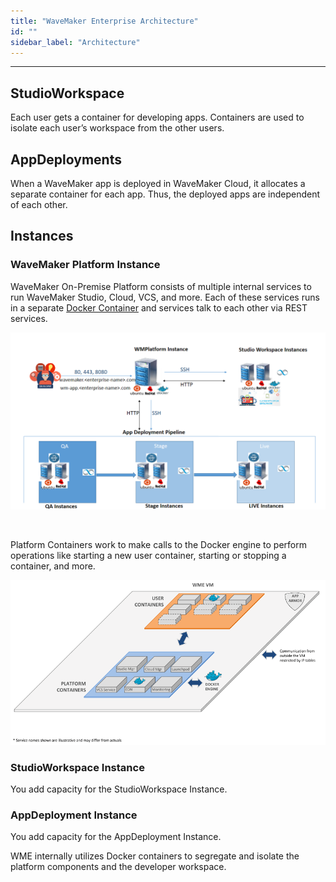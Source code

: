 ```yaml
---
title: "WaveMaker Enterprise Architecture"
id: ""
sidebar_label: "Architecture"
---
```

---

## StudioWorkspace

Each user gets a container for developing apps. Containers are used to isolate each user’s workspace from the other users.

## AppDeployments

When a WaveMaker app is deployed in WaveMaker Cloud, it allocates a separate container for each app. Thus, the deployed apps are independent of each other.

## Instances

### WaveMaker Platform Instance

WaveMaker On-Premise Platform consists of multiple internal services to run WaveMaker Studio, Cloud, VCS, and more. Each of these services runs in a separate [Docker Container](https://www.docker.com/resources/what-container) and services talk to each other via REST services.

![platform architecture](/learn/assets/wme-setup/platform-architecture.png)

<br>

Platform Containers work to make calls to the Docker engine to perform operations like starting a new user container, starting or stopping a container, and more.

![vm architecture](/learn/assets/vm_arch.png)

### StudioWorkspace Instance

You add capacity for the StudioWorkspace Instance.

### AppDeployment Instance

You add capacity for the AppDeployment Instance.

WME internally utilizes Docker containers to segregate and isolate the platform components and the developer workspace.